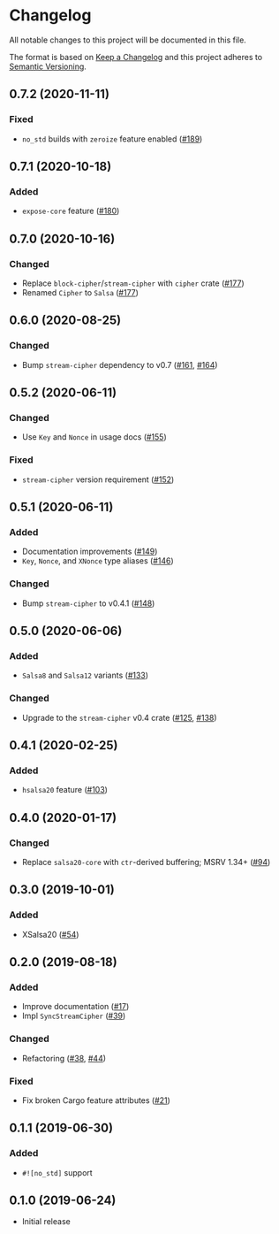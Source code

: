 # Changelog

All notable changes to this project will be documented in this file.

The format is based on [Keep a Changelog](https://keepachangelog.com/en/1.0.0/)
and this project adheres to [Semantic Versioning](https://semver.org/spec/v2.0.0.html).

## 0.7.2 (2020-11-11)
### Fixed
- `no_std` builds with `zeroize` feature enabled ([#189])

[#189]: https://github.com/RustCrypto/stream-ciphers/pull/189

## 0.7.1 (2020-10-18)
### Added
- `expose-core` feature ([#180])

[#180]: https://github.com/RustCrypto/stream-ciphers/pull/180

## 0.7.0 (2020-10-16)
### Changed
- Replace `block-cipher`/`stream-cipher` with `cipher` crate ([#177])
- Renamed `Cipher` to `Salsa` ([#177])

[#177]: https://github.com/RustCrypto/stream-ciphers/pull/177

## 0.6.0 (2020-08-25)
### Changed
- Bump `stream-cipher` dependency to v0.7 ([#161], [#164])

[#161]: https://github.com/RustCrypto/stream-ciphers/pull/161
[#164]: https://github.com/RustCrypto/stream-ciphers/pull/164

## 0.5.2 (2020-06-11)
### Changed
- Use `Key` and `Nonce` in usage docs ([#155])

### Fixed
- `stream-cipher` version requirement ([#152])

[#155]: https://github.com/RustCrypto/stream-ciphers/pull/155
[#152]: https://github.com/RustCrypto/stream-ciphers/pull/152

## 0.5.1 (2020-06-11)
### Added
- Documentation improvements ([#149])
- `Key`, `Nonce`, and `XNonce` type aliases ([#146])

### Changed
- Bump `stream-cipher` to v0.4.1 ([#148])

[#149]: https://github.com/RustCrypto/stream-ciphers/pull/149
[#148]: https://github.com/RustCrypto/stream-ciphers/pull/148
[#146]: https://github.com/RustCrypto/stream-ciphers/pull/146

## 0.5.0 (2020-06-06)
### Added
- `Salsa8` and `Salsa12` variants ([#133])

### Changed
- Upgrade to the `stream-cipher` v0.4 crate ([#125], [#138])

[#138]: https://github.com/RustCrypto/stream-ciphers/pull/138
[#133]: https://github.com/RustCrypto/stream-ciphers/pull/133
[#125]: https://github.com/RustCrypto/stream-ciphers/pull/125

## 0.4.1 (2020-02-25)
### Added
- `hsalsa20` feature ([#103])

[#103]: https://github.com/RustCrypto/stream-ciphers/pull/103

## 0.4.0 (2020-01-17)
### Changed
- Replace `salsa20-core` with `ctr`-derived buffering; MSRV 1.34+ ([#94])

[#94]: https://github.com/RustCrypto/stream-ciphers/pull/94

## 0.3.0 (2019-10-01)
### Added
- XSalsa20 ([#54])

[#54]: https://github.com/RustCrypto/stream-ciphers/pull/44

## 0.2.0 (2019-08-18)
### Added
- Improve documentation ([#17])
- Impl `SyncStreamCipher` ([#39])

### Changed
- Refactoring ([#38], [#44])

### Fixed
- Fix broken Cargo feature attributes ([#21])

[#44]: https://github.com/RustCrypto/stream-ciphers/pull/44
[#39]: https://github.com/RustCrypto/stream-ciphers/pull/39
[#38]: https://github.com/RustCrypto/stream-ciphers/pull/38
[#21]: https://github.com/RustCrypto/stream-ciphers/pull/21
[#17]: https://github.com/RustCrypto/stream-ciphers/pull/17

## 0.1.1 (2019-06-30)

### Added
- `#![no_std]` support

[#19]: https://github.com/RustCrypto/stream-ciphers/pull/19

## 0.1.0 (2019-06-24)

- Initial release
